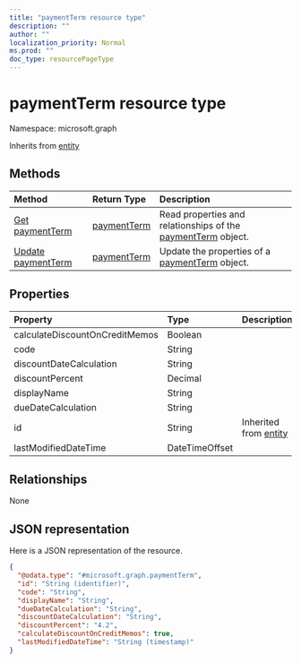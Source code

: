 ```yaml
---
title: "paymentTerm resource type"
description: ""
author: ""
localization_priority: Normal
ms.prod: ""
doc_type: resourcePageType
---
```


# paymentTerm resource type


Namespace: microsoft.graph




Inherits from [entity](../resources/entity.md)

## Methods
|Method|Return Type|Description|
|:---|:---|:---|
|[Get paymentTerm](../api/paymentterm-get.md)|[paymentTerm](../resources/paymentterm.md)|Read properties and relationships of the [paymentTerm](../resources/paymentterm.md) object.|
|[Update paymentTerm](../api/paymentterm-update.md)|[paymentTerm](../resources/paymentterm.md)|Update the properties of a [paymentTerm](../resources/paymentterm.md) object.|

## Properties
|Property|Type|Description|
|:---|:---|:---|
|calculateDiscountOnCreditMemos|Boolean||
|code|String||
|discountDateCalculation|String||
|discountPercent|Decimal||
|displayName|String||
|dueDateCalculation|String||
|id|String| Inherited from [entity](../resources/entity.md)|
|lastModifiedDateTime|DateTimeOffset||

## Relationships
None

## JSON representation
Here is a JSON representation of the resource.
<!-- {
  "blockType": "resource",
  "keyProperty": "id",
  "@odata.type": "microsoft.graph.paymentTerm",
  "baseType": "microsoft.graph.entity",
  "openType": false
}
-->
``` json
{
  "@odata.type": "#microsoft.graph.paymentTerm",
  "id": "String (identifier)",
  "code": "String",
  "displayName": "String",
  "dueDateCalculation": "String",
  "discountDateCalculation": "String",
  "discountPercent": "4.2",
  "calculateDiscountOnCreditMemos": true,
  "lastModifiedDateTime": "String (timestamp)"
}
```

